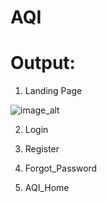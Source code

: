 # AQI

# Output:

1. Landing Page

![image_alt]()

2. Login

3. Register

4. Forgot_Password

5. AQI_Home 

